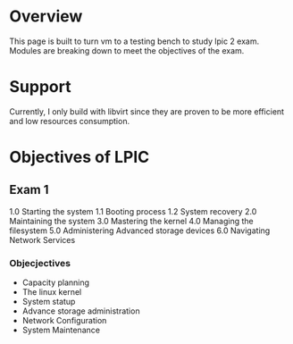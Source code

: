 # Overview #
This page  is built to turn vm to a testing bench to study lpic 2  exam. Modules are breaking down to meet the objectives of the exam. 
# Support #
Currently, I only build with libvirt since they are proven to be more efficient and low resources consumption.  
# Objectives of LPIC #
## Exam 1 ## 
1.0 Starting the system
 1.1 Booting process
 1.2 System recovery
2.0 Maintaining the system
3.0 Mastering the kernel
4.0 Managing the filesystem
5.0 Administering Advanced storage devices
6.0 Navigating Network Services
### Objecjectives ###
- Capacity planning
- The linux kernel
- System statup
- Advance storage administration
- Network Configuration
- System Maintenance




